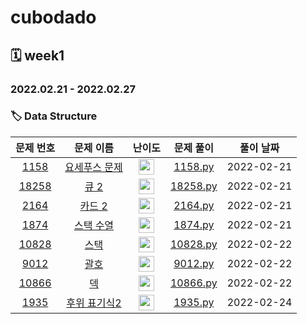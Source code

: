 # cubodado

## 🗓️ week1

### 2022.02.21 - 2022.02.27

### 🏷️ Data Structure

|                   문제 번호                    |                       문제 이름                       |                            난이도                            |                          문제 풀이                           | 풀이 날짜  |
| :--------------------------------------------: | :---------------------------------------------------: | :----------------------------------------------------------: | :----------------------------------------------------------: | :--------: |
|  [1158](https://www.acmicpc.net/problem/1158)  | [요세푸스 문제](https://www.acmicpc.net/problem/1158) | <img height="25px" width="25px" src="https://static.solved.ac/tier_small/6.svg"/> | [1158.py](https://github.com/cubodado/Weekly-Algorithm/blob/main/cubodado/week1/1158.py) | 2022-02-21 |
| [18258](https://www.acmicpc.net/problem/18258) |     [큐 2](https://www.acmicpc.net/problem/18258)     | <img height="25px" width="25px" src="https://static.solved.ac/tier_small/7.svg"/> | [18258.py](https://github.com/cubodado/Weekly-Algorithm/blob/main/cubodado/week1/18258.py) | 2022-02-21 |
|  [2164](https://www.acmicpc.net/problem/2164)  |    [카드 2](https://www.acmicpc.net/problem/2164)     | <img height="25px" width="25px" src="https://static.solved.ac/tier_small/7.svg"/> | [2164.py](https://github.com/cubodado/Weekly-Algorithm/blob/main/cubodado/week1/2164.py) | 2022-02-21 |
|  [1874](https://www.acmicpc.net/problem/1874)  |   [스택 수열](https://www.acmicpc.net/problem/1874)   | <img height="25px" width="25px" src="https://static.solved.ac/tier_small/7.svg"/> | [1874.py](https://github.com/cubodado/Weekly-Algorithm/blob/main/cubodado/week1/1874.py) | 2022-02-21 |
| [10828](https://www.acmicpc.net/problem/10828) |     [스택](https://www.acmicpc.net/problem/10828)     | <img height="25px" width="25px" src="https://static.solved.ac/tier_small/7.svg"/> | [10828.py](https://github.com/cubodado/Weekly-Algorithm/blob/main/cubodado/week1/10828.py) | 2022-02-22 |
|  [9012](https://www.acmicpc.net/problem/9012)  |     [괄호](https://www.acmicpc.net/problem/9012)      | <img height="25px" width="25px" src="https://static.solved.ac/tier_small/7.svg"/> | [9012.py](https://github.com/cubodado/Weekly-Algorithm/blob/cubodado/cubodado/week1/9012.py) | 2022-02-22 |
| [10866](https://www.acmicpc.net/problem/10866) |      [덱](https://www.acmicpc.net/problem/10866)      | <img height="25px" width="25px" src="https://static.solved.ac/tier_small/7.svg"/> | [10866.py](https://github.com/cubodado/Weekly-Algorithm/commit/0af75e4078186657fd7a45755dff1be8c0dcda74) | 2022-02-22 |
|  [1935](https://www.acmicpc.net/problem/1935)  | [후위 표기식2](https://www.acmicpc.net/problem/1935)  | <img height="25px" width="25px" src="https://static.solved.ac/tier_small/8.svg"/> | [1935.py](https://github.com/cubodado/Weekly-Algorithm/blob/cubodado/cubodado/week1/1935.py) | 2022-02-24 |



